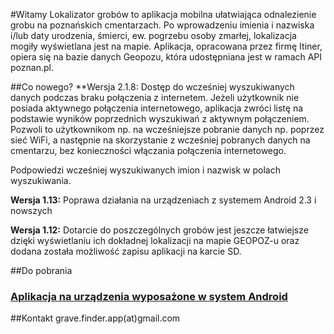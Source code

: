 #Witamy
Lokalizator grobów to aplikacja mobilna ułatwiająca odnalezienie grobu na poznańskich cmentarzach. Po wprowadzeniu imienia i nazwiska i/lub daty urodzenia, śmierci, ew. pogrzebu osoby zmarłej, lokalizacja mogiły wyświetlana jest na mapie. Aplikacja, opracowana przez firmę Itiner, opiera się na bazie danych Geopozu, która udostępniana jest w ramach API poznan.pl.

##Co nowego?
**Wersja 2.1.8: Dostęp do wcześniej wyszukiwanych danych podczas braku połączenia z internetem. Jeżeli użytkownik nie posiada aktywnego połączenia internetowego, aplikacja zwróci listę na podstawie wyników poprzednich wyszukiwań z aktywnym połączeniem. Pozwoli to użytkownikom np. na wcześniejsze pobranie danych np. poprzez sieć WiFi, a następnie na skorzystanie z wcześniej pobranych danych na cmentarzu, bez konieczności włączania połączenia internetowego.

Podpowiedzi wcześniej wyszukiwanych imion i nazwisk w polach wyszukiwania.
 
**Wersja 1.13:** Poprawa działania na urządzeniach z systemem Android 2.3 i nowszych

**Wersja 1.12:** Dotarcie do poszczególnych grobów jest jeszcze łatwiejsze dzięki wyświetlaniu ich dokładnej lokalizacji na mapie GEOPOZ-u oraz dodana została możliwość zapisu aplikacji na karcie SD.

##Do pobrania
### [Aplikacja na urządzenia wyposażone w system Android](https://market.android.com/details?id=pl.itiner.grave)

##Kontakt
grave.finder.app(at)gmail.com      
